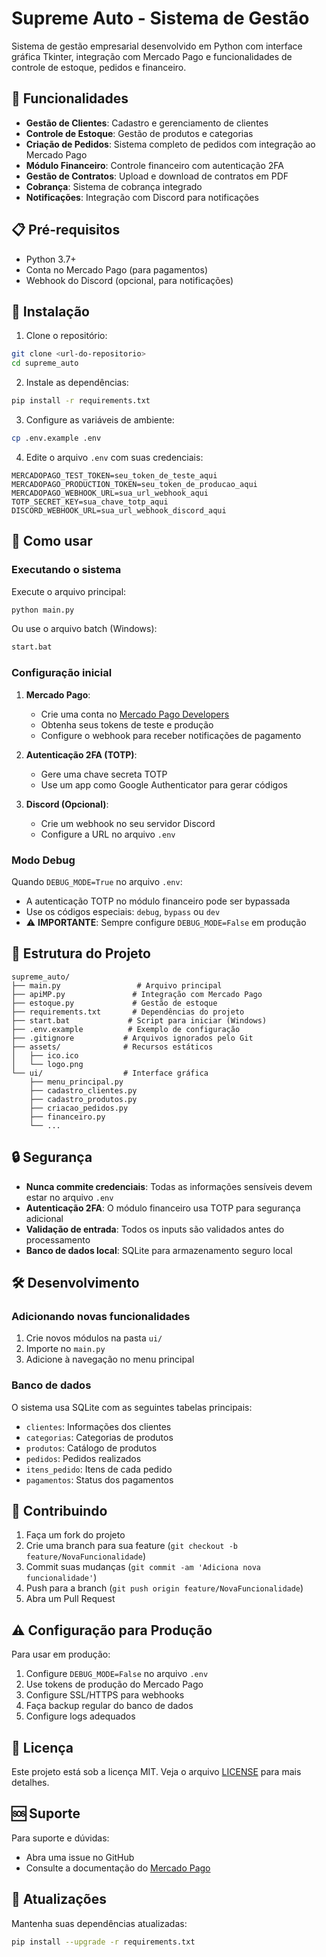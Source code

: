 # Supreme Auto - Sistema de Gestão

Sistema de gestão empresarial desenvolvido em Python com interface gráfica Tkinter, integração com Mercado Pago e funcionalidades de controle de estoque, pedidos e financeiro.

## 🚀 Funcionalidades

- **Gestão de Clientes**: Cadastro e gerenciamento de clientes
- **Controle de Estoque**: Gestão de produtos e categorias
- **Criação de Pedidos**: Sistema completo de pedidos com integração ao Mercado Pago
- **Módulo Financeiro**: Controle financeiro com autenticação 2FA
- **Gestão de Contratos**: Upload e download de contratos em PDF
- **Cobrança**: Sistema de cobrança integrado
- **Notificações**: Integração com Discord para notificações

## 📋 Pré-requisitos

- Python 3.7+
- Conta no Mercado Pago (para pagamentos)
- Webhook do Discord (opcional, para notificações)

## 🔧 Instalação

1. Clone o repositório:
```bash
git clone <url-do-repositorio>
cd supreme_auto
```

2. Instale as dependências:
```bash
pip install -r requirements.txt
```

3. Configure as variáveis de ambiente:
```bash
cp .env.example .env
```

4. Edite o arquivo `.env` com suas credenciais:
```env
MERCADOPAGO_TEST_TOKEN=seu_token_de_teste_aqui
MERCADOPAGO_PRODUCTION_TOKEN=seu_token_de_producao_aqui
MERCADOPAGO_WEBHOOK_URL=sua_url_webhook_aqui
TOTP_SECRET_KEY=sua_chave_totp_aqui
DISCORD_WEBHOOK_URL=sua_url_webhook_discord_aqui
```

## 🚀 Como usar

### Executando o sistema

Execute o arquivo principal:
```bash
python main.py
```

Ou use o arquivo batch (Windows):
```bash
start.bat
```

### Configuração inicial

1. **Mercado Pago**: 
   - Crie uma conta no [Mercado Pago Developers](https://www.mercadopago.com.br/developers)
   - Obtenha seus tokens de teste e produção
   - Configure o webhook para receber notificações de pagamento

2. **Autenticação 2FA (TOTP)**:
   - Gere uma chave secreta TOTP
   - Use um app como Google Authenticator para gerar códigos

3. **Discord (Opcional)**:
   - Crie um webhook no seu servidor Discord
   - Configure a URL no arquivo `.env`

### Modo Debug

Quando `DEBUG_MODE=True` no arquivo `.env`:
- A autenticação TOTP no módulo financeiro pode ser bypassada
- Use os códigos especiais: `debug`, `bypass` ou `dev`
- ⚠️ **IMPORTANTE**: Sempre configure `DEBUG_MODE=False` em produção

## 📁 Estrutura do Projeto

```
supreme_auto/
├── main.py                 # Arquivo principal
├── apiMP.py               # Integração com Mercado Pago
├── estoque.py             # Gestão de estoque
├── requirements.txt       # Dependências do projeto
├── start.bat             # Script para iniciar (Windows)
├── .env.example          # Exemplo de configuração
├── .gitignore           # Arquivos ignorados pelo Git
├── assets/              # Recursos estáticos
│   ├── ico.ico
│   └── logo.png
└── ui/                  # Interface gráfica
    ├── menu_principal.py
    ├── cadastro_clientes.py
    ├── cadastro_produtos.py
    ├── criacao_pedidos.py
    ├── financeiro.py
    └── ...
```

## 🔒 Segurança

- **Nunca commite credenciais**: Todas as informações sensíveis devem estar no arquivo `.env`
- **Autenticação 2FA**: O módulo financeiro usa TOTP para segurança adicional
- **Validação de entrada**: Todos os inputs são validados antes do processamento
- **Banco de dados local**: SQLite para armazenamento seguro local

## 🛠️ Desenvolvimento

### Adicionando novas funcionalidades

1. Crie novos módulos na pasta `ui/`
2. Importe no `main.py`
3. Adicione à navegação no menu principal

### Banco de dados

O sistema usa SQLite com as seguintes tabelas principais:
- `clientes`: Informações dos clientes
- `categorias`: Categorias de produtos
- `produtos`: Catálogo de produtos
- `pedidos`: Pedidos realizados
- `itens_pedido`: Itens de cada pedido
- `pagamentos`: Status dos pagamentos

## 📝 Contribuindo

1. Faça um fork do projeto
2. Crie uma branch para sua feature (`git checkout -b feature/NovaFuncionalidade`)
3. Commit suas mudanças (`git commit -am 'Adiciona nova funcionalidade'`)
4. Push para a branch (`git push origin feature/NovaFuncionalidade`)
5. Abra um Pull Request

## ⚠️ Configuração para Produção

Para usar em produção:

1. Configure `DEBUG_MODE=False` no arquivo `.env`
2. Use tokens de produção do Mercado Pago
3. Configure SSL/HTTPS para webhooks
4. Faça backup regular do banco de dados
5. Configure logs adequados

## 📄 Licença

Este projeto está sob a licença MIT. Veja o arquivo [LICENSE](LICENSE) para mais detalhes.

## 🆘 Suporte

Para suporte e dúvidas:
- Abra uma issue no GitHub
- Consulte a documentação do [Mercado Pago](https://www.mercadopago.com.br/developers)

## 🔄 Atualizações

Mantenha suas dependências atualizadas:
```bash
pip install --upgrade -r requirements.txt
```
